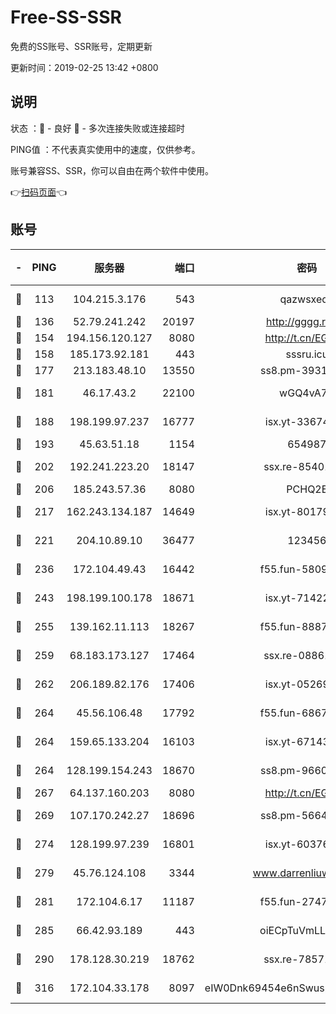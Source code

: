 # Free-SS-SSR

免费的SS账号、SSR账号，定期更新

更新时间：2019-02-25 13:42 +0800

## 说明

状态     ：🙂 - 良好 🙁 - 多次连接失败或连接超时

PING值   ：不代表真实使用中的速度，仅供参考。

账号兼容SS、SSR，你可以自由在两个软件中使用。

👉[扫码页面](https://liesauer.github.io/free-ss-ssr.github.io/)👈

## 账号

|-|PING|服务器|端口|密码|加密方式|区域|
|:----:|:----:|:-----:|-----:|:----:|:----:|:----:|
|🙂|113|104.215.3.176|543|qazwsxedc|aes-256-gcm|JP|
|🙂|136|52.79.241.242|20197|http://gggg.rocks|chacha20|KR|
|🙂|154|194.156.120.127|8080|http://t.cn/EGJIyrl|rc4-md5|RU|
|🙂|158|185.173.92.181|443|sssru.icu|rc4-md5|RU|
|🙂|177|213.183.48.10|13550|ss8.pm-39311595|rc4-md5|RU|
|🙂|181|46.17.43.2|22100|wGQ4vA7D|aes-256-gcm|RU|
|🙂|188|198.199.97.237|16777|isx.yt-33674118|aes-256-cfb|US|
|🙂|193|45.63.51.18|1154|654987|chacha20|US|
|🙂|202|192.241.223.20|18147|ssx.re-85401469|aes-256-cfb|US|
|🙂|206|185.243.57.36|8080|PCHQ2E|rc4-md5|US|
|🙂|217|162.243.134.187|14649|isx.yt-80179113|aes-256-cfb|US|
|🙂|221|204.10.89.10|36477|123456|aes-256-cfb|US|
|🙂|236|172.104.49.43|16442|f55.fun-58099071|aes-256-cfb|SG|
|🙂|243|198.199.100.178|18671|isx.yt-71422331|aes-256-cfb|US|
|🙂|255|139.162.11.113|18267|f55.fun-88872573|aes-256-cfb|SG|
|🙂|259|68.183.173.127|17464|ssx.re-08861248|aes-256-cfb|US|
|🙂|262|206.189.82.176|17406|isx.yt-05269215|aes-256-cfb|SG|
|🙂|264|45.56.106.48|17792|f55.fun-68673895|aes-256-cfb|US|
|🙂|264|159.65.133.204|16103|isx.yt-67143205|aes-256-cfb|SG|
|🙂|264|128.199.154.243|18670|ss8.pm-96603281|aes-256-cfb|SG|
|🙂|267|64.137.160.203|8080|http://t.cn/EGJIyrl|rc4-md5|CA|
|🙂|269|107.170.242.27|18696|ss8.pm-56642148|aes-256-cfb|US|
|🙂|274|128.199.97.239|16801|isx.yt-60376368|aes-256-cfb|SG|
|🙂|279|45.76.124.108|3344|www.darrenliuwei.com|aes-256-cfb|AU|
|🙂|281|172.104.6.17|11187|f55.fun-27472862|aes-256-cfb|US|
|🙂|285|66.42.93.189|443|oiECpTuVmLLxk4Ts|aes-256-cfb|US|
|🙂|290|178.128.30.219|18762|ssx.re-78571634|aes-256-cfb|SG|
|🙂|316|172.104.33.178|8097|eIW0Dnk69454e6nSwuspv9DmS201tQ0D|aes-256-cfb|SG|
